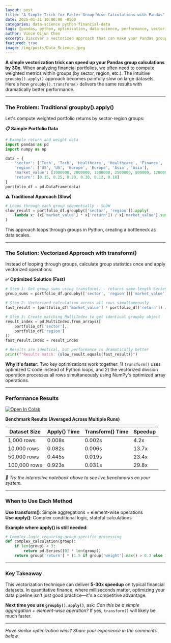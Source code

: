 ```yaml
---
layout: post
title: "A Simple Trick for Faster Group-Wise Calculations with Pandas"
date: 2025-01-31 10:00:00 -0500
categories: data-science python financial-data
tags: [pandas, python, optimization, data-science, performance, vectorization, financial-analysis, quantitative-methods]
author: Vince Qijun Chen
excerpt: Discover a vectorized approach that can make your Pandas group-wise calculations orders of magnitude faster than traditional groupby().apply() methods.
featured: true
image: /img/posts/Data_Science.jpeg
---
```


**A simple vectorization trick can speed up your Pandas group calculations by 30x.** When analyzing financial portfolios, we often need to compute weighted metrics within groups (by sector, region, etc.). The intuitive `groupby().apply()` approach becomes painfully slow on large datasets. Here's how `groupby().transform()` delivers the same results with dramatically better performance.

---

### The Problem: Traditional groupby().apply()

Let's compute weighted portfolio returns by sector-region groups:

**📋 Sample Portfolio Data**
```python
# Example return and weight data
import pandas as pd
import numpy as np

data = {
    'sector': ['Tech', 'Tech', 'Healthcare', 'Healthcare', 'Finance', 'Finance'],
    'region': ['US', 'US', 'Europe', 'Europe', 'Asia', 'Asia'],
    'market_value': [1000000, 2000000, 1500000, 2500000, 800000, 1200000],
    'return': [0.15, 0.25, 0.20, 0.30, 0.12, 0.18]
}
portfolio_df = pd.DataFrame(data)
```

**⚠️ Traditional Approach (Slow)**
```python
# Loops through each group sequentially - SLOW
slow_result = portfolio_df.groupby(['sector', 'region']).apply(
    lambda x: (x['market_value'] * x['return']) / x['market_value'].sum()
)
```

This approach loops through groups in Python, creating a bottleneck as data scales.

---

### The Solution: Vectorized Approach with transform()

Instead of looping through groups, calculate group statistics once and apply vectorized operations:

**✅ Optimized Solution (Fast)**
```python
# Step 1: Get group sums using transform() - returns same-length Series
group_sums = portfolio_df.groupby(['sector', 'region'])['market_value'].transform('sum')

# Step 2: Vectorized calculation across all rows simultaneously
fast_result = (portfolio_df['market_value'] * portfolio_df['return']) / group_sums

# Step 3: Create matching MultiIndex to get identical groupby object
result_index = pd.MultiIndex.from_arrays([
    portfolio_df['sector'],
    portfolio_df['region']
])
fast_result.index = result_index

# Results are identical, but performance is dramatically better
print(f"Results match: {slow_result.equals(fast_result)}")
```

**Why it's faster:** Two key optimizations work together: 1) `transform()` uses optimized C code instead of Python loops, and 2) the vectorized division operation processes all rows simultaneously using NumPy's optimized array operations.

---

### Performance Results

[![Open In Colab](https://colab.research.google.com/assets/colab-badge.svg)](https://colab.research.google.com/github/chenqijunvc/chenqijunvc.github.io/blob/main/notebooks/pandas-groupby-optimization.ipynb)

**Benchmark Results (Averaged Across Multiple Runs)**

| Dataset Size | Apply() Time | Transform() Time | Speedup |
|--------------|--------------|------------------|---------|
| 1,000 rows   | 0.008s      | 0.002s          | 4.2x    |
| 10,000 rows  | 0.082s      | 0.006s          | 13.7x   |
| 50,000 rows  | 0.445s      | 0.019s          | 23.4x   |
| 100,000 rows | 0.923s      | 0.031s          | 29.8x   |

*🚀 Try the interactive notebook above to see live benchmarks on your system.*

---

### When to Use Each Method

**Use transform()**: Simple aggregations + element-wise operations  
**Use apply()**: Complex conditional logic, stateful calculations  

**Example where apply() is still needed:**
```python
# Complex logic requiring group-specific processing
def complex_calculation(group):
    if len(group) < 3:
        return pd.Series([0] * len(group))
    return group['return'] * (1.5 if group['weight'].max() > 0.3 else 1.0)
```

---

### Key Takeaway

This vectorization technique can deliver **5-30x speedup** on typical financial datasets. In quantitative finance, where milliseconds matter, optimizing your data pipeline isn't just good practice—it's a competitive advantage.

**Next time you use `groupby().apply()`**, ask: *Can this be a simple aggregation + element-wise operation?* If yes, `transform()` will likely be much faster.

---

*Have similar optimization wins? Share your experience in the comments below.*
